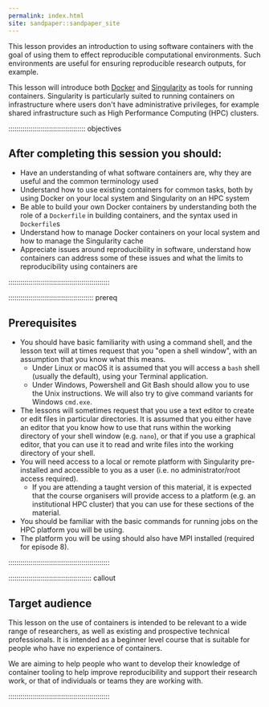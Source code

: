 ```yaml
---
permalink: index.html
site: sandpaper::sandpaper_site
---
```


This lesson provides an introduction to using software containers with the goal of using them to effect reproducible computational environments. Such environments are useful for ensuring reproducible research outputs, for example.

This lesson will introduce both [Docker](https://www.docker.com/) and [Singularity](https://sylabs.io/singularity/) as tools for running containers. Singularity is particularly suited to running containers on infrastructure where users don't have administrative privileges, for example shared infrastructure such as High Performance Computing (HPC) clusters.

::::::::::::::::::::::::::::::::::::::  objectives

## After completing this session you should:

- Have an understanding of what software containers are, why they are useful
  and the common terminology used
- Understand how to use existing containers for common tasks, both by using 
  Docker on your local system and Singularity on an HPC system
- Be able to build your own Docker containers by understanding both the role
  of a `Dockerfile` in building containers, and the syntax used in `Dockerfile`s
- Understand how to manage Docker containers on your local system and how to 
  manage the Singularity cache
- Appreciate issues around reproducibility in software, understand how
  containers can address some of these issues and what the limits to
  reproducibility using containers are

::::::::::::::::::::::::::::::::::::::::::::::::::

::::::::::::::::::::::::::::::::::::::::::  prereq

## Prerequisites

- You should have basic familiarity with using a command shell, and the lesson text will at times request that you "open a shell window", with an assumption that you know what this means.
  - Under Linux or macOS it is assumed that you will access a `bash` shell (usually the default), using your Terminal application.
  - Under Windows, Powershell and Git Bash should allow you to use the Unix instructions. We will also try to give command variants for Windows `cmd.exe`.
- The lessons will sometimes request that you use a text editor to create or edit files in particular directories. It is assumed that you either have an editor that you know how to use that runs within the working directory of your shell window (e.g. `nano`), or that if you use a graphical editor, that you can use it to read and write files into the working directory of your shell.
- You will need access to a local or remote platform with Singularity pre-installed and accessible to you as a user (i.e. no administrator/root access required).
  - If you are attending a taught version of this material, it is expected that the course organisers will provide access to a platform (e.g. an institutional HPC cluster) that you can use for these sections of the material.
- You should be familiar with the basic commands for running jobs on the HPC platform you will be using.
- The platform you will be using should also have MPI installed (required for episode 8).

::::::::::::::::::::::::::::::::::::::::::::::::::

:::::::::::::::::::::::::::::::::::::::::  callout

## Target audience

This lesson on the use of containers is intended to be relevant to a wide range of
researchers, as well as existing and prospective technical professionals. It is
intended as a beginner level course that is suitable for people who have no
experience of containers.

We are aiming to help people who want to develop their knowledge of container
tooling to help improve reproducibility and support their research work, or
that of individuals or teams they are working with.

<!-- We provide more detail on specific roles that might benefit from this course on
the [Learner Profiles](/profiles.html) page. -->

::::::::::::::::::::::::::::::::::::::::::::::::::
